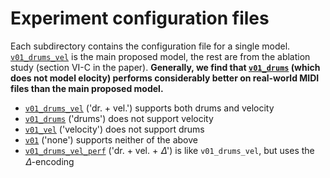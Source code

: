 Experiment configuration files
==============================

Each subdirectory contains the configuration file for a single model. [`v01_drums_vel`](./v01_drums_vel/) is the main proposed model,
the rest are from the ablation study (section VI-C in the paper). **Generally, we find that [`v01_drums`](./v01_drums/) (which does not model 
elocity) performs considerably better on real-world MIDI files than the main proposed model.**

- [`v01_drums_vel`](./v01_drums_vel/model.yaml) ('dr. + vel.') supports both drums and velocity
- [`v01_drums`](./v01_drums/model.yaml) ('drums') does not support velocity
- [`v01_vel`](./v01_vel/model.yaml) ('velocity') does not support drums
- [`v01`](./v01/model.yaml) ('none') supports neither of the above
- [`v01_drums_vel_perf`](./v01_drums_vel_perf/model.yaml) ('dr. + vel. + 𝛥') is like `v01_drums_vel`, but uses the 𝛥-encoding
